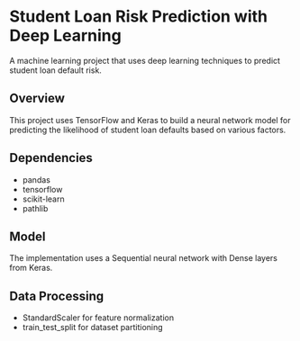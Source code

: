 # Student Loan Risk Prediction with Deep Learning

A machine learning project that uses deep learning techniques to predict student loan default risk.

## Overview

This project uses TensorFlow and Keras to build a neural network model for predicting the likelihood of student loan defaults based on various factors.

## Dependencies

- pandas
- tensorflow
- scikit-learn
- pathlib

## Model

The implementation uses a Sequential neural network with Dense layers from Keras.

## Data Processing

- StandardScaler for feature normalization
- train_test_split for dataset partitioning